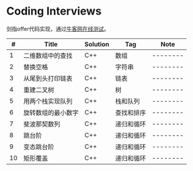 # Coding Interviews
剑指offer代码实现，通过[牛客网在线测试][1]。


|  #  | Title   |  Solution  | Tag |  Note  |
|-----|-------- | ---------- | ----|--------|
|1| 二维数组中的查找 | C++ |数组|--------|
|2| 替换空格 | C++ | 字符串|--------|
|3| 从尾到头打印链表 | C++ |链表|--------|
|4| 重建二叉树 | C++ |树|--------|
|5| 用两个栈实现队列 | C++ |栈和队列|--------|
|6| 旋转数组的最小数字 | C++ |查找和排序|--------|
|7| 斐波那契数列| C++ |递归和循环|--------|
|8| 跳台阶 | C++ |递归和循环|--------|
|9| 变态跳台阶 | C++ |递归和循环|--------|
|10| 矩形覆盖 | C++ |递归和循环|--------|


  [1]: https://www.nowcoder.com/ta/coding-interviews